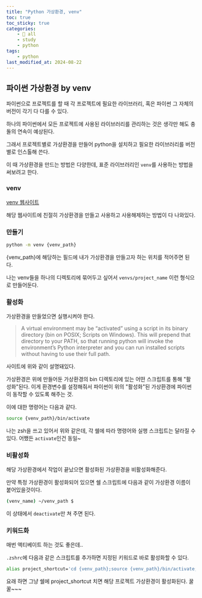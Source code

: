 ```yaml
---
title: "Python 가상환경, venv"
toc: true
toc_sticky: true
categories:
    - 📂 all
    - study
    - python
tags:
    - python
last_modified_at: 2024-08-22
---
```


## 파이썬 가상환경 by venv

파이썬으로 프로젝트를 할 때 각 프로젝트에 필요한 라이브러리, 혹은 파이썬 그 자체의 버전이 각기 다 다를 수 있다.

하나의 파이썬에서 모든 프로젝트에 사용된 라이브러리를 관리하는 것은 생각만 해도 충돌의 연속이 예상된다.

그래서 프로젝트별로 가상환경을 만들어 python을 설치하고 필요한 라이브러리를 버전별로 인스톨해 쓴다.

이 때 가상환경을 만드는 방법은 다양한데, 표준 라이브러리인 `venv`를 사용하는 방법을 써보려고 한다.

### venv
[venv 웹사이트](https://docs.python.org/ko/3/library/venv.html)

해당 웹사이트에 친절히 가상환경을 만들고 사용하고 사용해제하는 방법이 다 나와있다.

### 만들기

```zsh
python -m venv {venv_path}
```

{venv_path}에 해당하는 필드에 내가 가상환경을 만들고자 하는 위치를 적어주면 된다.

나는 venv들을 하나의 디렉토리에 묶어두고 싶어서 `venvs/project_name` 이런 형식으로 만들어둔다.

### 활성화

가상환경을 만들었으면 실행시켜야 한다.

> A virtual environment may be “activated” using a script in its binary directory (bin on POSIX; Scripts on Windows). This will prepend that directory to your PATH, so that running python will invoke the environment’s Python interpreter and you can run installed scripts without having to use their full path.

사이트에 위와 같이 설명돼있다.

가상환경은 위에 만들어둔 가상환경의 bin 디렉토리에 있는 어떤 스크립트를 통해 "활성화"된다. 이게 환경변수를 설정해줘서 파이썬이 위의 "활성화"된 가상환경에 파이썬이 동작할 수 있도록 해주는 것.

이에 대한 명령어는 다음과 같다.

```zsh
source {venv_path}/bin/activate
```

나는 zsh을 쓰고 있어서 위와 같은데, 각 쉘에 따라 명령어와 실행 스크립트는 달라질 수 있다. 어쨌든 `activate`인건 동일~

### 비활성화
해당 가상환경에서 작업이 끝났으면 활성화된 가상환경을 비활성화해준다.

만약 특정 가상환경이 활성화되어 있으면 쉘 스크립트에 다음과 같이 가상환경 이름이 붙어있을것이다.

```zsh
(venv_name) ~/venv_path $
```

이 상태에서 `deactivate`만 쳐 주면 된다.

### 키워드화

매번 액티베이트 하는 것도 좋은데..

`.zshrc`에 다음과 같은 스크립트를 추가하면 지정된 키워드로 바로 활성화할 수 있다.

```zsh
alias project_shortcut='cd {venv_path};source {venv_path}/bin/activate;'
```

요래 하면 그냥 쉘에 project_shortcut 치면 해당 프로젝트 가상환경이 활성화된다. 꿀꿀~~~